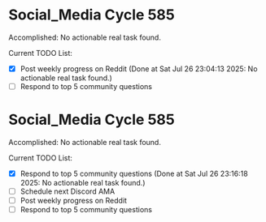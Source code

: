 # Social_Media Cycle 585

Accomplished: No actionable real task found.

Current TODO List:

- [x] Post weekly progress on Reddit  (Done at Sat Jul 26 23:04:13 2025: No actionable real task found.)
- [ ] Respond to top 5 community questions

# Social_Media Cycle 585

Accomplished: No actionable real task found.

Current TODO List:

- [x] Respond to top 5 community questions  (Done at Sat Jul 26 23:16:18 2025: No actionable real task found.)
- [ ] Schedule next Discord AMA
- [ ] Post weekly progress on Reddit
- [ ] Respond to top 5 community questions